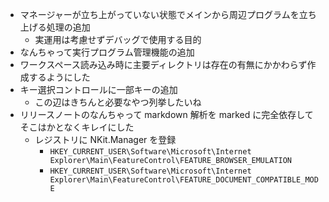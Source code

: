 * マネージャーが立ち上がっていない状態でメインから周辺プログラムを立ち上げる処理の追加
    * 実運用は考慮せずデバッグで使用する目的
* なんちゃって実行プログラム管理機能の追加
* ワークスペース読み込み時に主要ディレクトリは存在の有無にかかわらず作成するようにした
* キー選択コントロールに一部キーの追加
    * この辺はきちんと必要なやつ列挙したいね
* リリースノートのなんちゃって markdown 解析を marked に完全依存してそこはかとなくキレイにした
    * レジストリに NKit.Manager を登録
        * `HKEY_CURRENT_USER\Software\Microsoft\Internet Explorer\Main\FeatureControl\FEATURE_BROWSER_EMULATION`
        * `HKEY_CURRENT_USER\Software\Microsoft\Internet Explorer\Main\FeatureControl\FEATURE_DOCUMENT_COMPATIBLE_MODE`
